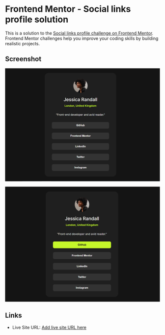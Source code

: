 # Frontend Mentor - Social links profile solution

This is a solution to the [Social links profile challenge on Frontend Mentor](https://www.frontendmentor.io/challenges/social-links-profile-UG32l9m6dQ). Frontend Mentor challenges help you improve your coding skills by building realistic projects. 

## Screenshot

![Desktop Screenshot](assets/images/screenshot.PNG)

![Active State](assets/images/screenshot-active.PNG)

## Links

- Live Site URL: [Add live site URL here](https://faizaan-lakd.github.io/Social-Links-Profile/)

